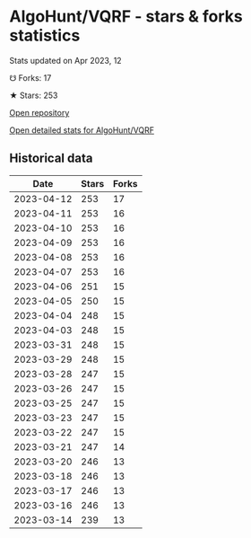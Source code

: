 # AlgoHunt/VQRF - stars & forks statistics

Stats updated on Apr 2023, 12

☋ Forks: 17

★ Stars: 253

[Open repository](https://github.com/AlgoHunt/VQRF)

[Open detailed stats for AlgoHunt/VQRF](https://reviewgithub.com/rep/AlgoHunt/VQRF)

## Historical data
| Date | Stars | Forks |
|------|-------|-------|
| 2023-04-12 | 253 | 17 | 
| 2023-04-11 | 253 | 16 | 
| 2023-04-10 | 253 | 16 | 
| 2023-04-09 | 253 | 16 | 
| 2023-04-08 | 253 | 16 | 
| 2023-04-07 | 253 | 16 | 
| 2023-04-06 | 251 | 15 | 
| 2023-04-05 | 250 | 15 | 
| 2023-04-04 | 248 | 15 | 
| 2023-04-03 | 248 | 15 | 
| 2023-03-31 | 248 | 15 | 
| 2023-03-29 | 248 | 15 | 
| 2023-03-28 | 247 | 15 | 
| 2023-03-26 | 247 | 15 | 
| 2023-03-25 | 247 | 15 | 
| 2023-03-23 | 247 | 15 | 
| 2023-03-22 | 247 | 15 | 
| 2023-03-21 | 247 | 14 | 
| 2023-03-20 | 246 | 13 | 
| 2023-03-18 | 246 | 13 | 
| 2023-03-17 | 246 | 13 | 
| 2023-03-16 | 246 | 13 | 
| 2023-03-14 | 239 | 13 | 

